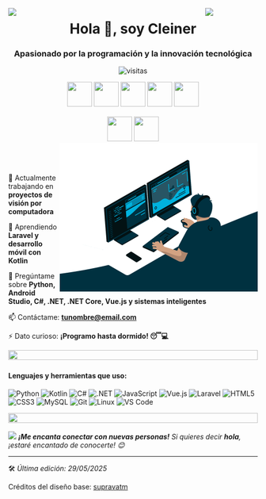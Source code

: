 <img align="left" src="https://user-images.githubusercontent.com/65187002/144930161-2f783401-8d27-4fdf-a2f7-cc0ba32f1f1f.gif" width="21%" style="display:inline;"><img align="right" src="https://user-images.githubusercontent.com/65187002/144930161-2f783401-8d27-4fdf-a2f7-cc0ba32f1f1f.gif" width="21%" style="display:inline;">

<h1 align="center">Hola 👋, soy Cleiner</h1>
<h3 align="center">Apasionado por la programación y la innovación tecnológica</h3>

<p align="center">
  <img src="https://komarev.com/ghpvc/?username=tuusuario&label=Visitas%20al%20perfil&color=0e75b6&style=flat" alt="visitas" />
</p>

<div align="center">
  <img src="https://techstack-generator.vercel.app/python-icon.svg" width="50" height="50" />
  <img src="https://techstack-generator.vercel.app/js-icon.svg" width="50" height="50" />
  <img src="https://techstack-generator.vercel.app/webpack-icon.svg" width="50" height="50" />
  <img src="https://techstack-generator.vercel.app/mysql-icon.svg" width="50" height="50" />
  <img  src="https://techstack-generator.vercel.app/csharp-icon.svg" width="50" height="50" />
</div>

<br>

<div align="center">
  <img src="https://techstack-generator.vercel.app/github-icon.svg" width="50" height="50" />
  <img src="https://techstack-generator.vercel.app/restapi-icon.svg" width="50" height="50" />
</div>

<img align="right" alt="Coding" width="400" src="https://github.com/supravatm/supravatm/blob/main/src/code.gif">

<br><br>

🔭 Actualmente trabajando en **proyectos de visión por computadora**

🌱 Aprendiendo **Laravel y desarrollo móvil con Kotlin**

💬 Pregúntame sobre **Python, Android Studio, C#, .NET, .NET Core, Vue.js y sistemas inteligentes**

📫 Contáctame: **tunombre@email.com**

⚡ Dato curioso: **¡Programo hasta dormido! 😴💻**

<img src="https://i.imgur.com/dBaSKWF.gif" height="20" width="100%">

#### Lenguajes y herramientas que uso:

![Python](https://img.shields.io/badge/-Python-346e9e?style=flat-square&logo=python&logoColor=white)
![Kotlin](https://img.shields.io/badge/-Kotlin-7f52ff?style=flat-square&logo=kotlin&logoColor=white)
![C#](https://img.shields.io/badge/-C%23-68217A?style=flat-square&logo=csharp&logoColor=white)
![.NET](https://img.shields.io/badge/-.NET-512BD4?style=flat-square&logo=dotnet&logoColor=white)
![JavaScript](https://img.shields.io/badge/-JavaScript-f7df1e?style=flat-square&logo=javascript&logoColor=black)
![Vue.js](https://img.shields.io/badge/-Vue.js-42b883?style=flat-square&logo=vue.js&logoColor=white)
![Laravel](https://img.shields.io/badge/-Laravel-ff2d20?style=flat-square&logo=laravel&logoColor=white)
![HTML5](https://img.shields.io/badge/-HTML5-e34f26?style=flat-square&logo=html5&logoColor=white)
![CSS3](https://img.shields.io/badge/-CSS3-1572b6?style=flat-square&logo=css3)
![MySQL](https://img.shields.io/badge/-MySQL-00758f?style=flat-square&logo=mysql)
![Git](https://img.shields.io/badge/-Git-f05032?style=flat-square&logo=git&logoColor=white)
![Linux](https://img.shields.io/badge/-Linux-000000?style=flat-square&logo=linux&logoColor=white)
![VS Code](https://img.shields.io/badge/-VSCode-007ACC?style=flat-square&logo=visualstudiocode)

<img src="https://i.imgur.com/dBaSKWF.gif" height="20" width="100%">

<img src="https://media.giphy.com/media/LnQjpWaON8nhr21vNW/giphy.gif" width="60"> <em><b>¡Me encanta conectar con nuevas personas!</b> Si quieres decir <b>hola</b>, ¡estaré encantado de conocerte! 😊</em>

---

🛠️ *Última edición: 29/05/2025*

Créditos del diseño base: [supravatm](https://github.com/supravatm)
